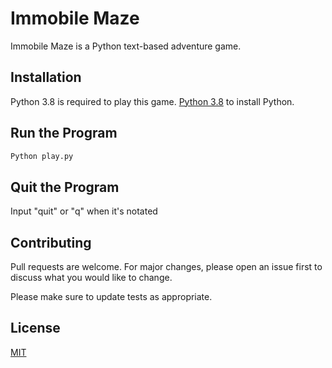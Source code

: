 # Immobile Maze

Immobile Maze is a Python text-based adventure game.

## Installation

Python 3.8 is required to play this game. [Python 3.8](https://www.python.org/downloads/) to install Python.

## Run the Program

```bash
Python play.py
```
## Quit the Program

Input "quit" or "q" when it's notated


## Contributing

Pull requests are welcome. For major changes, please open an issue first to discuss what you would like to change.

Please make sure to update tests as appropriate.

## License
[MIT](https://choosealicense.com/licenses/mit/)

